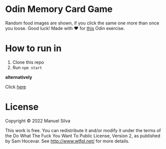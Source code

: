 # Odin Memory Card Game
Random food images are shown, if you click the same one more than once you loose. Good luck!
Made with ❤️ for [this](https://www.theodinproject.com/lessons/node-path-javascript-memory-card) Odin exercise.

# How to run in
1. Clone this repo
2. Run `npm start`

**alternatively**

Click [here](https://mjsilva.github.io/odin-memory-card/)

# License

Copyright © 2022 Manuel Silva

This work is free. You can redistribute it and/or modify it under the
terms of the Do What The Fuck You Want To Public License, Version 2,
as published by Sam Hocevar. See http://www.wtfpl.net/ for more details.